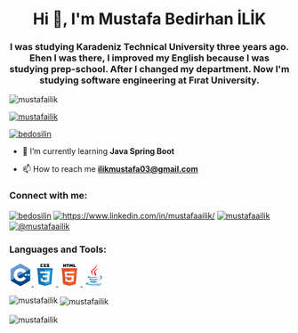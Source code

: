 <h1 align="center">Hi 👋, I'm Mustafa Bedirhan İLİK</h1>
<h3 align="center">I was studying Karadeniz Technical University three years ago. Ehen I was there, I improved my English because I was studying prep-school. After I changed my department. Now I'm studying software engineering at Fırat University.</h3>

<p align="left"> <img src="https://komarev.com/ghpvc/?username=mustafailik&label=Profile%20views&color=0e75b6&style=flat" alt="mustafailik" /> </p>

<p align="left"> <a href="https://github.com/ryo-ma/github-profile-trophy"><img src="https://github-profile-trophy.vercel.app/?username=mustafailik" alt="mustafailik" /></a> </p>

<p align="left"> <a href="https://twitter.com/bedosilin" target="blank"><img src="https://img.shields.io/twitter/follow/bedosilin?logo=twitter&style=for-the-badge" alt="bedosilin" /></a> </p>

- 🌱 I’m currently learning **Java Spring Boot**

- 📫 How to reach me **ilikmustafa03@gmail.com**

<h3 align="left">Connect with me:</h3>
<p align="left">
<a href="https://twitter.com/bedosilin" target="blank"><img align="center" src="https://raw.githubusercontent.com/rahuldkjain/github-profile-readme-generator/master/src/images/icons/Social/twitter.svg" alt="bedosilin" height="30" width="40" /></a>
<a href="https://www.linkedin.com/in/mustafaailik/" target="blank"><img align="center" src="https://raw.githubusercontent.com/rahuldkjain/github-profile-readme-generator/master/src/images/icons/Social/linked-in-alt.svg" alt="https://www.linkedin.com/in/mustafaailik/" height="30" width="40" /></a>
<a href="https://instagram.com/mustafaailik" target="blank"><img align="center" src="https://raw.githubusercontent.com/rahuldkjain/github-profile-readme-generator/master/src/images/icons/Social/instagram.svg" alt="mustafaailik" height="30" width="40" /></a>
<a href="https://www.hackerrank.com/mustafaailik target="blank"><img align="center" src="https://raw.githubusercontent.com/rahuldkjain/github-profile-readme-generator/master/src/images/icons/Social/hackerearth.svg" alt="@mustafaailik" height="30" width="40" /></a>
</p>

<h3 align="left">Languages and Tools:</h3>
<p align="left"> <a href="https://www.w3schools.com/cpp/" target="_blank" rel="noreferrer"> <img src="https://raw.githubusercontent.com/devicons/devicon/master/icons/cplusplus/cplusplus-original.svg" alt="cplusplus" width="40" height="40"/> </a> <a href="https://www.w3schools.com/css/" target="_blank" rel="noreferrer"> <img src="https://raw.githubusercontent.com/devicons/devicon/master/icons/css3/css3-original-wordmark.svg" alt="css3" width="40" height="40"/> </a> <a href="https://www.w3.org/html/" target="_blank" rel="noreferrer"> <img src="https://raw.githubusercontent.com/devicons/devicon/master/icons/html5/html5-original-wordmark.svg" alt="html5" width="40" height="40"/> </a> <a href="https://www.java.com" target="_blank" rel="noreferrer"> <img src="https://raw.githubusercontent.com/devicons/devicon/master/icons/java/java-original.svg" alt="java" width="40" height="40"/> </a> </p>

<p><img align="left" src="https://github-readme-stats.vercel.app/api/top-langs?username=mustafailik&show_icons=true&locale=en&layout=compact" alt="mustafailik" /></p>

<p>&nbsp;<img align="center" src="https://github-readme-stats.vercel.app/api?username=mustafailik&show_icons=true&locale=en" alt="mustafailik" /></p>

<p><img align="center" src="https://github-readme-streak-stats.herokuapp.com/?user=mustafailik&" alt="mustafailik" /></p>
